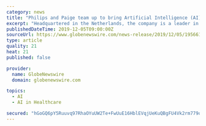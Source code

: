 ```yaml
---
category: news
title: "Philips and Paige team up to bring Artificial Intelligence (AI) to clinical pathology diagnostics"
excerpt: "Headquartered in the Netherlands, the company is a leader in diagnostic imaging, image-guided therapy, patient monitoring, and health informatics, as well as in consumer health and home care. Philips generated 2018 sales of EUR 18.1 billion and employs ..."
publishedDateTime: 2019-12-05T09:00:00Z
sourceUrl: https://www.globenewswire.com/news-release/2019/12/05/1956610/0/en/Philips-and-Paige-team-up-to-bring-Artificial-Intelligence-AI-to-clinical-pathology-diagnostics.html
type: article
quality: 21
heat: 21
published: false

provider:
  name: GlobeNewswire
  domain: globenewswire.com

topics:
  - AI
  - AI in Healthcare

secured: "hGoGQ6pY5Ruuvq97RhaOYuUW2Te+FwUuE16HblEVqjUeKuQBgFU4Vk2rm779oJaomADtuZUO9zXBUSkS7aM4NFo9ItHx9kLdP/EJ60sJcU3JRkJT0Ai3Px3+f/VFmZgw9GxV0aQ6mZIR10nRYZ3tpUWztMPM7DnlOa7rDfOTCBxnES2FS7u0s7ybE7XNAeo31CkHLwkZM8JIB22a+OBxzRuko3RNrTlgVxXRjAK1KvcXAoNeZ3gPZyJlKtYTk5MnN8ByyI4kqD5Wrg41EwR3NA==;bCSO3yea+SMbKfSlHjQ0oA=="
---
```


